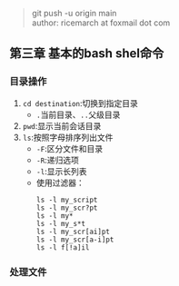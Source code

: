 > git push -u origin main  
> author: ricemarch at foxmail dot com
## 第三章 基本的bash shel命令

### 目录操作

1. `cd destination`:切换到指定目录  
   - `.`当前目录、`..`父级目录
2. `pwd`:显示当前会话目录
3. `ls`:按照字母排序列出文件
   - `-F`:区分文件和目录
   - `-R`:递归选项
   - `-l`:显示长列表
   - 使用过滤器：
        ```shell
        ls -l my_script
        ls -l my_scr?pt
        ls -l my*
        ls -l my_s*t
        ls -l my_scr[ai]pt
        ls -l my_scr[a-i]pt
        ls -l f[!a]il
        ```

### 处理文件

